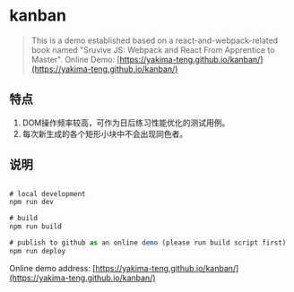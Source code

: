 # kanban


> This is a demo established based on a react-and-webpack-related book named "Sruvive JS: Webpack and React From Apprentice to Master".
> Online Demo: [https://yakima-teng.github.io/kanban/](https://yakima-teng.github.io/kanban/)

## 特点
1. DOM操作频率较高，可作为日后练习性能优化的测试用例。
2. 每次新生成的各个矩形小块中不会出现同色者。

## 说明

```javascript

# local development
npm run dev

# build
npm run build

# publish to github as an online demo (please run build script first)
npm run deploy

```

 Online demo address: [https://yakima-teng.github.io/kanban/](https://yakima-teng.github.io/kanban/)
